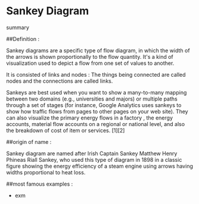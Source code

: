 # Sankey Diagram

summary

##Definition :

Sankey diagrams are a specific type of flow diagram, in which the width of the arrows is shown proportionally to the flow quantity.
It's a kind of visualization used to depict a flow from one set of values to another.

It is consisted of links and nodes : The things being connected are called nodes and the connections are called links. 

Sankeys are best used when you want to show a many-to-many mapping between two domains (e.g., universities and majors) or multiple paths through a set of stages (for instance, Google Analytics uses sankeys to show how traffic flows from pages to other pages on your web site). They can also visualize the primary energy flows in a factory , the energy accounts, material flow accounts on a regional or national level, and also the breakdown of cost of item or services.
[1][2]

##origin of name :

Sankey diagram are named after Irish Captain Sankey Matthew Henry Phineas Riall Sankey,  who used this type of diagram in 1898 in a classic figure showing the energy efficiency of a steam engine using arrows having widths proportional to heat loss.




##most famous examples :

* exm
